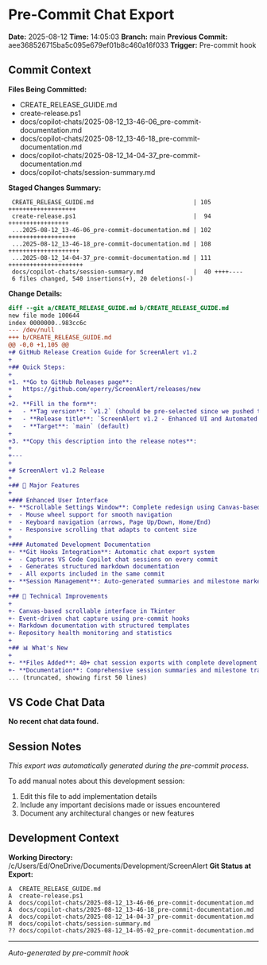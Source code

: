 # Pre-Commit Chat Export

**Date:** 2025-08-12
**Time:** 14:05:03
**Branch:** main
**Previous Commit:** aee368526715ba5c095e679ef01b8c460a16f033
**Trigger:** Pre-commit hook

## Commit Context

**Files Being Committed:**
- CREATE_RELEASE_GUIDE.md
- create-release.ps1
- docs/copilot-chats/2025-08-12_13-46-06_pre-commit-documentation.md
- docs/copilot-chats/2025-08-12_13-46-18_pre-commit-documentation.md
- docs/copilot-chats/2025-08-12_14-04-37_pre-commit-documentation.md
- docs/copilot-chats/session-summary.md

**Staged Changes Summary:**
```
 CREATE_RELEASE_GUIDE.md                            | 105 +++++++++++++++++++
 create-release.ps1                                 |  94 +++++++++++++++++
 ...2025-08-12_13-46-06_pre-commit-documentation.md | 102 +++++++++++++++++++
 ...2025-08-12_13-46-18_pre-commit-documentation.md | 108 ++++++++++++++++++++
 ...2025-08-12_14-04-37_pre-commit-documentation.md | 111 +++++++++++++++++++++
 docs/copilot-chats/session-summary.md              |  40 ++++----
 6 files changed, 540 insertions(+), 20 deletions(-)
```

**Change Details:**
```diff
diff --git a/CREATE_RELEASE_GUIDE.md b/CREATE_RELEASE_GUIDE.md
new file mode 100644
index 0000000..983cc6c
--- /dev/null
+++ b/CREATE_RELEASE_GUIDE.md
@@ -0,0 +1,105 @@
+# GitHub Release Creation Guide for ScreenAlert v1.2
+
+## Quick Steps:
+
+1. **Go to GitHub Releases page**: 
+   https://github.com/eperry/ScreenAlert/releases/new
+
+2. **Fill in the form**:
+   - **Tag version**: `v1.2` (should be pre-selected since we pushed the tag)
+   - **Release title**: `ScreenAlert v1.2 - Enhanced UI and Automated Documentation`
+   - **Target**: `main` (default)
+
+3. **Copy this description into the release notes**:
+
+---
+
+# ScreenAlert v1.2 Release
+
+## 🎉 Major Features
+
+### Enhanced User Interface
+- **Scrollable Settings Window**: Complete redesign using Canvas-based scrolling
+  - Mouse wheel support for smooth navigation  
+  - Keyboard navigation (arrows, Page Up/Down, Home/End)
+  - Responsive scrolling that adapts to content size
+
+### Automated Development Documentation  
+- **Git Hooks Integration**: Automatic chat export system
+  - Captures VS Code Copilot chat sessions on every commit
+  - Generates structured markdown documentation
+  - All exports included in the same commit
+- **Session Management**: Auto-generated summaries and milestone markers
+
+## 🔧 Technical Improvements
+
+- Canvas-based scrollable interface in Tkinter
+- Event-driven chat capture using pre-commit hooks  
+- Markdown documentation with structured templates
+- Repository health monitoring and statistics
+
+## 📊 What's New
+
+- **Files Added**: 40+ chat session exports with complete development history
+- **Documentation**: Comprehensive session summaries and milestone tracking
... (truncated, showing first 50 lines)
```

## VS Code Chat Data

**No recent chat data found.**


## Session Notes

*This export was automatically generated during the pre-commit process.*

To add manual notes about this development session:
1. Edit this file to add implementation details
2. Include any important decisions made or issues encountered
3. Document any architectural changes or new features

## Development Context

**Working Directory:** /c/Users/Ed/OneDrive/Documents/Development/ScreenAlert
**Git Status at Export:**
```
A  CREATE_RELEASE_GUIDE.md
A  create-release.ps1
A  docs/copilot-chats/2025-08-12_13-46-06_pre-commit-documentation.md
A  docs/copilot-chats/2025-08-12_13-46-18_pre-commit-documentation.md
A  docs/copilot-chats/2025-08-12_14-04-37_pre-commit-documentation.md
M  docs/copilot-chats/session-summary.md
?? docs/copilot-chats/2025-08-12_14-05-02_pre-commit-documentation.md
```

---
*Auto-generated by pre-commit hook*
